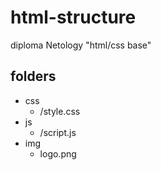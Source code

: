 # html-structure

diploma Netology "html/css base"

## folders
- css
  - /style.css
- js
  - /script.js
- img
  - logo.png
